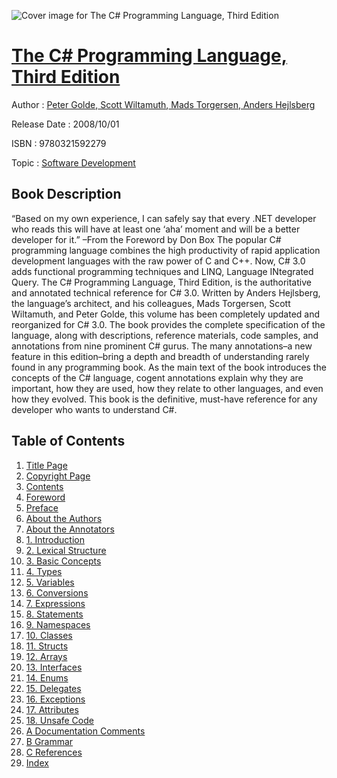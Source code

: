 ![Cover image for The C# Programming Language, Third Edition](https://imgdetail.ebookreading.net/cover/cover/software_development/EB9780321592279.jpg)

[The C# Programming Language, Third Edition](https://ebookreading.net/view/book/The+C%23+Programming+Language%2C+Third+Edition-EB9780321592279_1.html "The C# Programming Language, Third Edition")
====================================================================================================================

Author : [Peter Golde](https://ebookreading.net/search/author/Peter+Golde),[ Scott Wiltamuth](https://ebookreading.net/search/author/+Scott+Wiltamuth),[ Mads Torgersen](https://ebookreading.net/search/author/+Mads+Torgersen),[ Anders Hejlsberg](https://ebookreading.net/search/author/+Anders+Hejlsberg)

Release Date : 2008/10/01

ISBN : 9780321592279

Topic : [Software Development](https://ebookreading.net/search/category/software-development)

Book Description
-----------------

“Based on my own experience, I can safely say that every .NET developer who reads this will have at least one ‘aha’ moment and will be a better developer for it.”
–From the Foreword by Don Box
The popular C# programming language combines the high productivity of rapid application development languages with the raw power of C and C++. Now, C# 3.0 adds functional programming techniques and LINQ, Language INtegrated Query. The C# Programming Language, Third Edition, is the authoritative and annotated technical reference for C# 3.0.
Written by Anders Hejlsberg, the language’s architect, and his colleagues, Mads Torgersen, Scott Wiltamuth, and Peter Golde, this volume has been completely updated and reorganized for C# 3.0. The book provides the complete specification of the language, along with descriptions, reference materials, code samples, and annotations from nine prominent C# gurus.
The many annotations–a new feature in this edition–bring a depth and breadth of understanding rarely found in any programming book. As the main text of the book introduces the concepts of the C# language, cogent annotations explain why they are important, how they are used, how they relate to other languages, and even how they evolved.
This book is the definitive, must-have reference for any developer who wants to understand C#.
              
Table of Contents
-----------------

1. [Title Page](https://ebookreading.net/view/book/The+C%23+Programming+Language%2C+Third+Edition-EB9780321592279_2.html#title)
1. [Copyright Page](https://ebookreading.net/view/book/The+C%23+Programming+Language%2C+Third+Edition-EB9780321592279_2.html#copy)
1. [Contents](https://ebookreading.net/view/book/The+C%23+Programming+Language%2C+Third+Edition-EB9780321592279_2.html#fm1)
1. [Foreword](https://ebookreading.net/view/book/The+C%23+Programming+Language%2C+Third+Edition-EB9780321592279_2.html#fm2)
1. [Preface](https://ebookreading.net/view/book/The+C%23+Programming+Language%2C+Third+Edition-EB9780321592279_2.html#fm3)
1. [About the Authors](https://ebookreading.net/view/book/The+C%23+Programming+Language%2C+Third+Edition-EB9780321592279_2.html#fm4)
1. [About the Annotators](https://ebookreading.net/view/book/The+C%23+Programming+Language%2C+Third+Edition-EB9780321592279_2.html#fm5)
1. [1. Introduction](https://ebookreading.net/view/book/The+C%23+Programming+Language%2C+Third+Edition-EB9780321592279_3.html#ch1)
1. [2. Lexical Structure](https://ebookreading.net/view/book/The+C%23+Programming+Language%2C+Third+Edition-EB9780321592279_4.html#ch2)
1. [3. Basic Concepts](https://ebookreading.net/view/book/The+C%23+Programming+Language%2C+Third+Edition-EB9780321592279_5.html#ch3)
1. [4. Types](https://ebookreading.net/view/book/The+C%23+Programming+Language%2C+Third+Edition-EB9780321592279_6.html#ch4)
1. [5. Variables](https://ebookreading.net/view/book/The+C%23+Programming+Language%2C+Third+Edition-EB9780321592279_7.html#ch5)
1. [6. Conversions](https://ebookreading.net/view/book/The+C%23+Programming+Language%2C+Third+Edition-EB9780321592279_8.html#ch6)
1. [7. Expressions](https://ebookreading.net/view/book/The+C%23+Programming+Language%2C+Third+Edition-EB9780321592279_9.html#ch7)
1. [8. Statements](https://ebookreading.net/view/book/The+C%23+Programming+Language%2C+Third+Edition-EB9780321592279_11.html#ch8)
1. [9. Namespaces](https://ebookreading.net/view/book/The+C%23+Programming+Language%2C+Third+Edition-EB9780321592279_12.html#ch9)
1. [10. Classes](https://ebookreading.net/view/book/The+C%23+Programming+Language%2C+Third+Edition-EB9780321592279_13.html#ch10)
1. [11. Structs](https://ebookreading.net/view/book/The+C%23+Programming+Language%2C+Third+Edition-EB9780321592279_15.html#ch11)
1. [12. Arrays](https://ebookreading.net/view/book/The+C%23+Programming+Language%2C+Third+Edition-EB9780321592279_16.html#ch12)
1. [13. Interfaces](https://ebookreading.net/view/book/The+C%23+Programming+Language%2C+Third+Edition-EB9780321592279_17.html#ch13)
1. [14. Enums](https://ebookreading.net/view/book/The+C%23+Programming+Language%2C+Third+Edition-EB9780321592279_18.html#ch14)
1. [15. Delegates](https://ebookreading.net/view/book/The+C%23+Programming+Language%2C+Third+Edition-EB9780321592279_19.html#ch15)
1. [16. Exceptions](https://ebookreading.net/view/book/The+C%23+Programming+Language%2C+Third+Edition-EB9780321592279_20.html#ch16)
1. [17. Attributes](https://ebookreading.net/view/book/The+C%23+Programming+Language%2C+Third+Edition-EB9780321592279_21.html#ch17)
1. [18. Unsafe Code](https://ebookreading.net/view/book/The+C%23+Programming+Language%2C+Third+Edition-EB9780321592279_22.html#ch18)
1. [A Documentation Comments](https://ebookreading.net/view/book/The+C%23+Programming+Language%2C+Third+Edition-EB9780321592279_23.html#backm1)
1. [B Grammar](https://ebookreading.net/view/book/The+C%23+Programming+Language%2C+Third+Edition-EB9780321592279_24.html#backm2)
1. [C References](https://ebookreading.net/view/book/The+C%23+Programming+Language%2C+Third+Edition-EB9780321592279_25.html#refer)
1. [Index](https://ebookreading.net/view/book/The+C%23+Programming+Language%2C+Third+Edition-EB9780321592279_26.html#ind)
